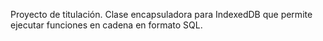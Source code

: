 Proyecto de titulación. Clase encapsuladora para IndexedDB que permite ejecutar funciones en cadena en formato SQL.